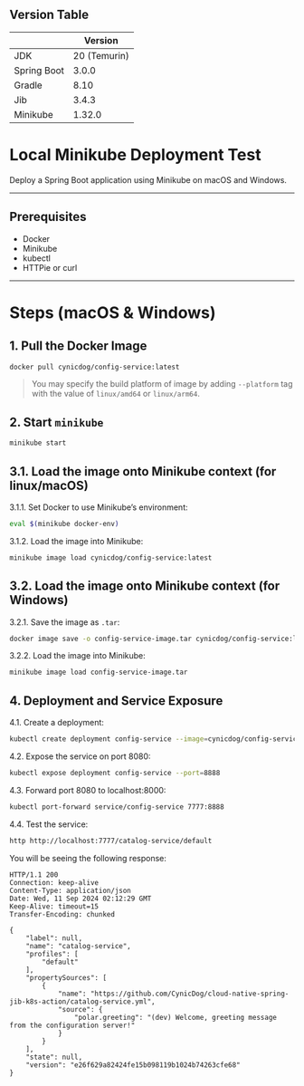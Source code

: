 ## Version Table 

|             |Version|
|-------------|--------------|
| JDK        | 20 (Temurin) |
| Spring Boot | 3.0.0        |
| Gradle      | 8.10         |
| Jib         | 3.4.3        |
| Minikube    | 1.32.0      |

# Local Minikube Deployment Test

Deploy a Spring Boot application using Minikube on macOS and Windows.

---

## Prerequisites

- Docker
- Minikube
- kubectl
- HTTPie or curl

---

# Steps (macOS & Windows)

## 1. Pull the Docker Image
```bash
docker pull cynicdog/config-service:latest
```
> You may specify the build platform of image by adding `--platform` tag with the value of `linux/amd64` or `linux/arm64`. 

## 2. Start `minikube` 
```bash
minikube start
```

## 3.1. Load the image onto Minikube context (for linux/macOS)

3.1.1. Set Docker to use Minikube’s environment:
```bash
eval $(minikube docker-env)
```

3.1.2. Load the image into Minikube:
```bash
minikube image load cynicdog/config-service:latest
```

## 3.2. Load the image onto Minikube context (for Windows)

3.2.1. Save the image as `.tar`:
```bash
docker image save -o config-service-image.tar cynicdog/config-service:latest
```

3.2.2. Load the image into Minikube:
```bash
minikube image load config-service-image.tar
```

## 4. Deployment and Service Exposure

4.1. Create a deployment:
```bash
kubectl create deployment config-service --image=cynicdog/config-service:latest
```

4.2. Expose the service on port 8080:
```bash
kubectl expose deployment config-service --port=8888
```

4.3. Forward port 8080 to localhost:8000:
```bash
kubectl port-forward service/config-service 7777:8888
```

4.4. Test the service:
```bash
http http://localhost:7777/catalog-service/default   
```
You will be seeing the following response: 
```
HTTP/1.1 200
Connection: keep-alive
Content-Type: application/json
Date: Wed, 11 Sep 2024 02:12:29 GMT
Keep-Alive: timeout=15
Transfer-Encoding: chunked

{
    "label": null,
    "name": "catalog-service",
    "profiles": [
        "default"
    ],
    "propertySources": [
        {
            "name": "https://github.com/CynicDog/cloud-native-spring-jib-k8s-action/catalog-service.yml",
            "source": {
                "polar.greeting": "(dev) Welcome, greeting message from the configuration server!"
            }
        }
    ],
    "state": null,
    "version": "e26f629a82424fe15b098119b1024b74263cfe68"
}
```
